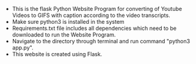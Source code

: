- This is the flask Python Website Program for converting of Youtube Videos to GIFS with caption according to the video transcripts. 
- Make sure python3 is installed in the system
- Requirements.txt file includes all dependencies which need to be downloaded to run the Website Program.
- Navigate to the directory through terminal and run command "python3 app.py".
- This website is created using Flask.